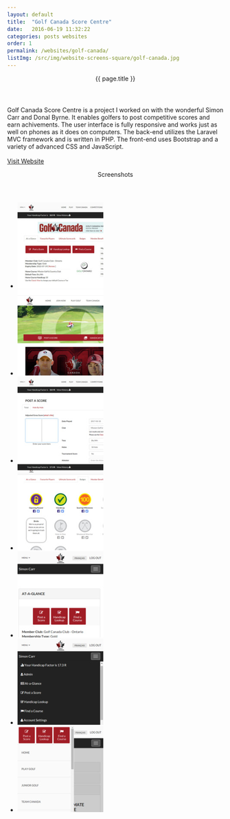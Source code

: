 ```yaml
---
layout: default
title:  "Golf Canada Score Centre"
date:   2016-06-19 11:32:22
categories: posts websites
order: 1
permalink: /websites/golf-canada/
listImg: /src/img/website-screens-square/golf-canada.jpg
---
```

<div class="box">
  <header>{{ page.title }}</header>
  <div class="inner">
    <p>
      Golf Canada Score Centre is a project I worked on with the wonderful Simon Carr and Donal Byrne. It enables golfers to post competitive scores and earn achivements. The user interface is fully responsive and works just as well on phones as it does on computers. The back-end utilizes the Laravel MVC framework and is written in PHP. The front-end uses Bootstrap and a variety of advanced CSS and JavaScript.<br>
      <br>
      <a href="http://golfcanada.ca/" target="_blank">Visit Website</a>
    </p>
  </div>
</div>

<div class="box">
  <header>Screenshots</header>
  <div class="inner">
    <ul class="content-list">
      <li>
        <a href="">
          <img src="/src/img/website-screens-square/golf-canada.jpg">
        </a>
      </li>
      <li>
        <a href="">
          <img src="/src/img/website-screens-square/golf-canada-home.jpg">
        </a>
      </li>
      <li>
        <a href="">
          <img src="/src/img/website-screens-square/golf-canada-score.jpg">
        </a>
      </li>
      <li>
        <a href="">
          <img src="/src/img/website-screens-square/golf-canada-badges.jpg">
        </a>
      </li>
      <li>
        <a href="">
          <img src="/src/img/website-screens-square/golf-canada-mobile.jpg">
        </a>
      </li>
      <li>
        <a href="">
          <img src="/src/img/website-screens-square/golf-canada-mobile2.jpg">
        </a>
      </li>
      <li>
        <a href="">
          <img src="/src/img/website-screens-square/golf-canada-mobile3.jpg">
        </a>
      </li>
    </ul>
  </div>
</div>